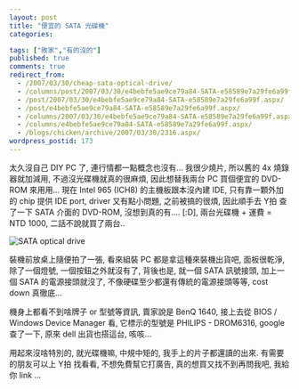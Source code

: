 ```yaml
---
layout: post
title: "便宜的 SATA 光碟機"
categories:

tags: ["敗家","有的沒的"]
published: true
comments: true
redirect_from:
  - /2007/03/30/cheap-sata-optical-drive/
  - /columns/post/2007/03/30/e4bebfe5ae9ce79a84-SATA-e58589e7a29fe6a99f.aspx/
  - /post/2007/03/30/e4bebfe5ae9ce79a84-SATA-e58589e7a29fe6a99f.aspx/
  - /post/e4bebfe5ae9ce79a84-SATA-e58589e7a29fe6a99f.aspx/
  - /columns/2007/03/30/e4bebfe5ae9ce79a84-SATA-e58589e7a29fe6a99f.aspx/
  - /columns/e4bebfe5ae9ce79a84-SATA-e58589e7a29fe6a99f.aspx/
  - /blogs/chicken/archive/2007/03/30/2316.aspx/
wordpress_postid: 173
---
```


太久沒自己 DIY PC 了, 連行情都一點概念也沒有... 我很少燒片, 所以舊的 4x 燒錄器就加減用, 不過沒光碟機就真的很麻煩, 因此想替我兩台 PC 買個便宜的 DVD-ROM 來用用... 現在 Intel 965 (ICH8) 的主機板跟本沒內建 IDE, 只有靠一顆外加的 chip 提供 IDE port, driver 又有點小問題, 之前被搞的很煩, 因此順手去 Y拍 查了一下 SATA 介面的 DVD-ROM, 沒想到真的有.... [:D], 兩台光碟機 + 運費 = NTD 1000, 二話不說就買了兩台..

![SATA optical drive](/images/2007-03-30-cheap-sata-optical-drive/IMAGE_070%5B8%5D.jpg)

裝機前放桌上隨便拍了一張, 看來組裝 PC 都是拿這種來裝機出貨吧, 面板很乾淨, 除了一個燈號, 一個按鈕之外就沒有了, 背後也是, 就一個 SATA 訊號接頭, 加上一個 SATA 的電源接頭就沒了, 不像硬碟至少都還有傳統的電源接頭等等, cost down 真徹底...

機身上都看不到啥牌子 or 型號等資訊, 賣家說是 BenQ 1640, 接上去從 BIOS / Windows Device Manager 看, 它標示的型號是 PHILIPS - DROM6316, google 查了一下, 原來 dell 出貨也搭這台, 咳咳...

用起來沒啥特別的, 就光碟機嘛, 中規中矩的, 我手上的片子都還讀的出來. 有需要的朋友可以上 Y拍 找看看, 不想免費幫它打廣告, 真的想買又找不到再問我吧, 我給你 link ...
